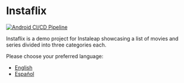 # Instaflix
[![Android CI/CD Pipeline](https://github.com/rovargas15/Instaflix/actions/workflows/android.yml/badge.svg?branch=master)](https://github.com/rovargas15/Instaflix/actions/workflows/android.yml)

Instaflix is a demo project for Instaleap showcasing a list of movies and series divided into three categories each.

Please choose your preferred language:
- [English](docs/en/README.md)
- [Español](docs/es/README.md)